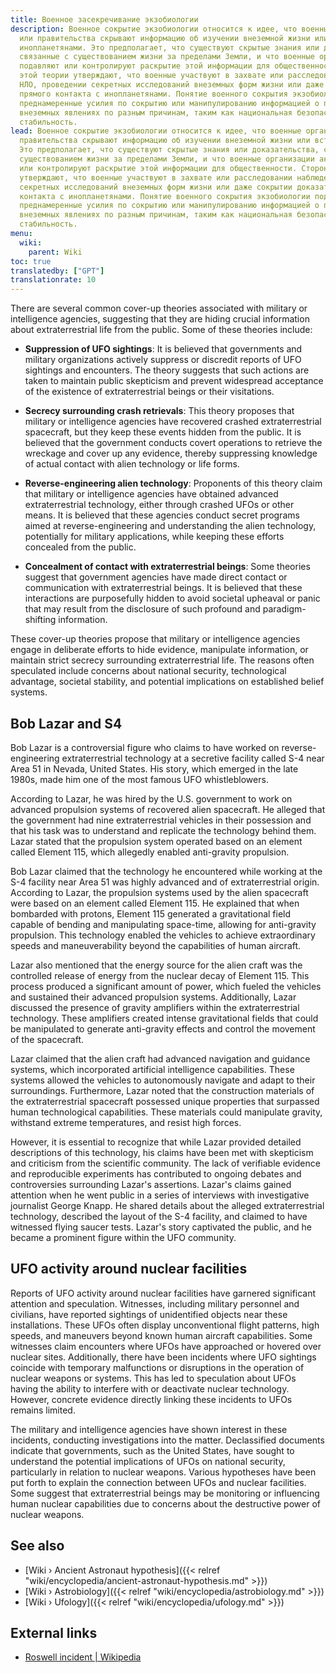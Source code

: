 ```yaml
---
title: Военное засекречивание экзобиологии
description: Военное сокрытие экзобиологии относится к идее, что военные организации
  или правительства скрывают информацию об изучении внеземной жизни или встречах с
  инопланетянами. Это предполагает, что существуют скрытые знания или доказательства,
  связанные с существованием жизни за пределами Земли, и что военные организации активно
  подавляют или контролируют раскрытие этой информации для общественности. Сторонники
  этой теории утверждают, что военные участвуют в захвате или расследовании наблюдений
  НЛО, проведении секретных исследований внеземных форм жизни или даже сокрытии доказательств
  прямого контакта с инопланетянами. Понятие военного сокрытия экзобиологии подразумевает
  преднамеренные усилия по сокрытию или манипулированию информацией о потенциальных
  внеземных явлениях по разным причинам, таким как национальная безопасность или социальная
  стабильность.
lead: Военное сокрытие экзобиологии относится к идее, что военные организации или
  правительства скрывают информацию об изучении внеземной жизни или встречах с инопланетянами.
  Это предполагает, что существуют скрытые знания или доказательства, связанные с
  существованием жизни за пределами Земли, и что военные организации активно подавляют
  или контролируют раскрытие этой информации для общественности. Сторонники этой теории
  утверждают, что военные участвуют в захвате или расследовании наблюдений НЛО, проведении
  секретных исследований внеземных форм жизни или даже сокрытии доказательств прямого
  контакта с инопланетянами. Понятие военного сокрытия экзобиологии подразумевает
  преднамеренные усилия по сокрытию или манипулированию информацией о потенциальных
  внеземных явлениях по разным причинам, таким как национальная безопасность или социальная
  стабильность.
menu:
  wiki:
    parent: Wiki
toc: true
translatedby: ["GPT"]
translationrate: 10
---
```


There are several common cover-up theories associated with military or intelligence agencies, suggesting that they are hiding crucial information about extraterrestrial life from the public. Some of these theories include:

- **Suppression of UFO sightings**: It is believed that governments and military organizations actively suppress or discredit reports of UFO sightings and encounters. The theory suggests that such actions are taken to maintain public skepticism and prevent widespread acceptance of the existence of extraterrestrial beings or their visitations.

- **Secrecy surrounding crash retrievals**: This theory proposes that military or intelligence agencies have recovered crashed extraterrestrial spacecraft, but they keep these events hidden from the public. It is believed that the government conducts covert operations to retrieve the wreckage and cover up any evidence, thereby suppressing knowledge of actual contact with alien technology or life forms.

- **Reverse-engineering alien technology**: Proponents of this theory claim that military or intelligence agencies have obtained advanced extraterrestrial technology, either through crashed UFOs or other means. It is believed that these agencies conduct secret programs aimed at reverse-engineering and understanding the alien technology, potentially for military applications, while keeping these efforts concealed from the public.

- **Concealment of contact with extraterrestrial beings**: Some theories suggest that government agencies have made direct contact or communication with extraterrestrial beings. It is believed that these interactions are purposefully hidden to avoid societal upheaval or panic that may result from the disclosure of such profound and paradigm-shifting information.

These cover-up theories propose that military or intelligence agencies engage in deliberate efforts to hide evidence, manipulate information, or maintain strict secrecy surrounding extraterrestrial life. The reasons often speculated include concerns about national security, technological advantage, societal stability, and potential implications on established belief systems.

## Bob Lazar and S4

Bob Lazar is a controversial figure who claims to have worked on reverse-engineering extraterrestrial technology at a secretive facility called S-4 near Area 51 in Nevada, United States. His story, which emerged in the late 1980s, made him one of the most famous UFO whistleblowers.

According to Lazar, he was hired by the U.S. government to work on advanced propulsion systems of recovered alien spacecraft. He alleged that the government had nine extraterrestrial vehicles in their possession and that his task was to understand and replicate the technology behind them. Lazar stated that the propulsion system operated based on an element called Element 115, which allegedly enabled anti-gravity propulsion.

Bob Lazar claimed that the technology he encountered while working at the S-4 facility near Area 51 was highly advanced and of extraterrestrial origin. According to Lazar, the propulsion systems used by the alien spacecraft were based on an element called Element 115. He explained that when bombarded with protons, Element 115 generated a gravitational field capable of bending and manipulating space-time, allowing for anti-gravity propulsion. This technology enabled the vehicles to achieve extraordinary speeds and maneuverability beyond the capabilities of human aircraft.

Lazar also mentioned that the energy source for the alien craft was the controlled release of energy from the nuclear decay of Element 115. This process produced a significant amount of power, which fueled the vehicles and sustained their advanced propulsion systems. Additionally, Lazar discussed the presence of gravity amplifiers within the extraterrestrial technology. These amplifiers created intense gravitational fields that could be manipulated to generate anti-gravity effects and control the movement of the spacecraft.

Lazar claimed that the alien craft had advanced navigation and guidance systems, which incorporated artificial intelligence capabilities. These systems allowed the vehicles to autonomously navigate and adapt to their surroundings. Furthermore, Lazar noted that the construction materials of the extraterrestrial spacecraft possessed unique properties that surpassed human technological capabilities. These materials could manipulate gravity, withstand extreme temperatures, and resist high forces.

However, it is essential to recognize that while Lazar provided detailed descriptions of this technology, his claims have been met with skepticism and criticism from the scientific community. The lack of verifiable evidence and reproducible experiments has contributed to ongoing debates and controversies surrounding Lazar's assertions. Lazar's claims gained attention when he went public in a series of interviews with investigative journalist George Knapp. He shared details about the alleged extraterrestrial technology, described the layout of the S-4 facility, and claimed to have witnessed flying saucer tests. Lazar's story captivated the public, and he became a prominent figure within the UFO community.

## UFO activity around nuclear facilities

Reports of UFO activity around nuclear facilities have garnered significant attention and speculation. Witnesses, including military personnel and civilians, have reported sightings of unidentified objects near these installations. These UFOs often display unconventional flight patterns, high speeds, and maneuvers beyond known human aircraft capabilities. Some witnesses claim encounters where UFOs have approached or hovered over nuclear sites. Additionally, there have been incidents where UFO sightings coincide with temporary malfunctions or disruptions in the operation of nuclear weapons or systems. This has led to speculation about UFOs having the ability to interfere with or deactivate nuclear technology. However, concrete evidence directly linking these incidents to UFOs remains limited.

The military and intelligence agencies have shown interest in these incidents, conducting investigations into the matter. Declassified documents indicate that governments, such as the United States, have sought to understand the potential implications of UFOs on national security, particularly in relation to nuclear weapons. Various hypotheses have been put forth to explain the connection between UFOs and nuclear facilities. Some suggest that extraterrestrial beings may be monitoring or influencing human nuclear capabilities due to concerns about the destructive power of nuclear weapons.

## See also

- [Wiki › Ancient Astronaut hypothesis]({{< relref "wiki/encyclopedia/ancient-astronaut-hypothesis.md" >}})
- [Wiki › Astrobiology]({{< relref "wiki/encyclopedia/astrobiology.md" >}})
- [Wiki › Ufology]({{< relref "wiki/encyclopedia/ufology.md" >}})

## External links

- [Roswell incident | Wikipedia](https://en.wikipedia.org/wiki/Roswell_incident)
